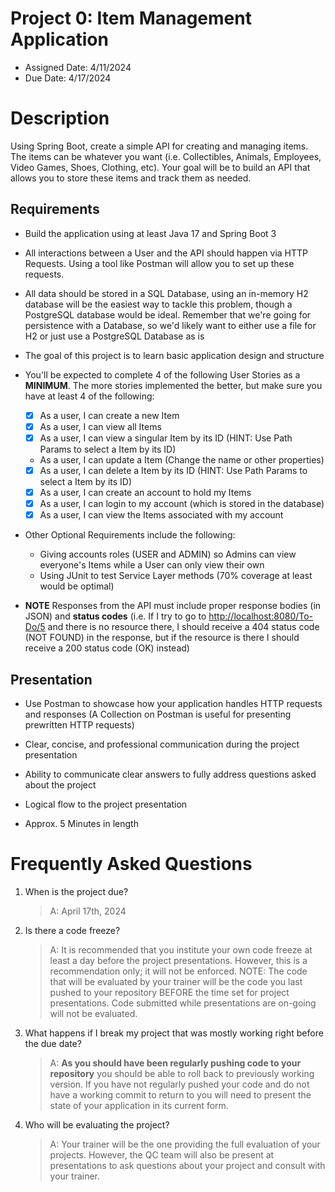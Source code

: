 # Project 0: Item Management Application

* Assigned Date: 4/11/2024
* Due Date: 4/17/2024

# Description

Using Spring Boot, create a simple API for creating and managing items. The items can be whatever you want (i.e. Collectibles, Animals, Employees, Video Games, Shoes, Clothing, etc). Your goal will be to build an API that allows you to store these items and track them as needed.

## Requirements

* Build the application using at least Java 17 and Spring Boot 3

* All interactions between a User and the API should happen via HTTP Requests. Using a tool like Postman will allow you to set up these requests.

* All data should be stored in a SQL Database, using an in-memory H2 database will be the easiest way to tackle this problem, though a PostgreSQL database would be ideal. Remember that we're going for persistence with a Database, so we'd likely want to either use a file for H2 or just use a PostgreSQL Database as is

* The goal of this project is to learn basic application design and structure

* You'll be expected to complete 4 of the following User Stories as a **MINIMUM**. The more stories implemented the better, but make sure you have at least 4 of the following:

  * [x] As a user, I can create a new Item
  * [x] As a user, I can view all Items
  * [x] As a user, I can view a singular Item by its ID (HINT: Use Path Params to select a Item by its ID)
  * As a user, I can update a Item (Change the name or other properties)
  * [x] As a user, I can delete a Item by its ID (HINT: Use Path Params to select a Item by its ID)
  * [x] As a user, I can create an account to hold my Items
  * [x] As a user, I can login to my account (which is stored in the database)
  * [x] As a user, I can view the Items associated with my account

* Other Optional Requirements include the following:
  * Giving accounts roles (USER and ADMIN) so Admins can view everyone's Items while a User can only view their own
  * Using JUnit to test Service Layer methods (70% coverage at least would be optimal)

* **NOTE** Responses from the API must include proper response bodies (in JSON) and **status codes** (i.e. If I try to go to <http://localhost:8080/To-Do/5> and there is no resource there, I should receive a 404 status code (NOT FOUND) in the response, but if the resource is there I should receive a 200 status code (OK) instead)

## Presentation

* Use Postman to showcase how your application handles HTTP requests and responses (A Collection on Postman is useful for presenting prewritten HTTP requests)

* Clear, concise, and professional communication during the project presentation
* Ability to communicate clear answers to fully address questions asked about the project
* Logical flow to the project presentation
* Approx. 5 Minutes in length

# Frequently Asked Questions

1. When is the project due?
    >A: April 17th, 2024
2. Is there a code freeze?
    >A: It is recommended that you institute your own code freeze at least a day before the project presentations. However, this is a recommendation only; it will not be enforced. NOTE: The code that will be evaluated by your trainer will be the code you last pushed to your repository BEFORE the time set for project presentations. Code submitted while presentations are on-going will not be evaluated.
3. What happens if I break my project that was mostly working right before the due date?
    >A: **As you should have been regularly pushing code to your repository** you should be able to roll back to previously working version. If you have not regularly pushed your code and do not have a working commit to return to you will need to present the state of your application in its current form.
4. Who will be evaluating the project?
    >A: Your trainer will be the one providing the full evaluation of your projects. However, the QC team will also be present at presentations to ask questions about your project and consult with your trainer.
